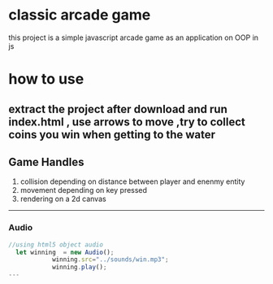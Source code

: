 # classic arcade game
this project is a simple javascript arcade game as an application on OOP in js

# how to use
extract the project after download and run index.html , use arrows to move ,try to collect coins
you win when getting to the water 
---
## Game Handles
1. collision depending on distance between player and enenmy entity
2. movement depending on key pressed
3. rendering on a 2d canvas
---
### Audio 
```javascript
//using html5 object audio
  let winning  = new Audio();
            winning.src="../sounds/win.mp3";
            winning.play();
---






 
